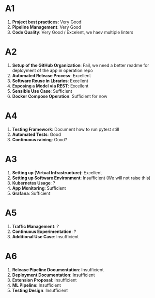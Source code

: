 # A1
1. **Project best practices:** Very Good
2. **Pipeline Management:** Very Good
3. **Code Quality**: Very Good / Excelent, we haev multiple linters

# A2
1.  **Setup of the GitHub Organization**: Fail, we need a better readme for deployment of the app in operation repo
2.  **Automated Release Process**: Excellent
3. **Software Reuse in Lbraries**: Excellent
4. **Exposing a Model via REST**: Excellent
5. **Sensible Use Case**: Sufficient
6. **Docker Compose Operation**: Sufficient for now

# A4
1. **Testing Framework**: Document how to run pytest still
2. **Automated Tests**: Good 
3. **Continuous raining**: Good?
# A3
1. **Setting up (Virtual Infrastructure)**:  Excellent
2. **Setting up Software Environment**: Insufficient (We will not raise this)
3. **Kubernetes Usage**: ?
4. **App Monitoring**:  Sufficient
5. **Grafana**: Sufficient

# A5
1. **Traffic Management**: ?
2. **Continuous Experimentation**: ?
3. **Additional Use Case**: Insufficient

# A6
1. **Release Pipeline Documentation**: Insufficient
2. **Deployment Documentation**: Insufficient
3. **Extension Proposal**: Insufficient
4. **ML Pipeline**: Insufficient
5. **Testing Design**: Insufficient
